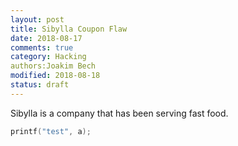 ```yaml
---
layout: post
title: Sibylla Coupon Flaw
date: 2018-08-17
comments: true
category: Hacking
authors:Joakim Bech
modified: 2018-08-18
status: draft
---
```

Sibylla is a company that has been serving fast food.


```c
printf("test", a);
```


